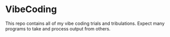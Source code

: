 # VibeCoding
This repo contains all of my vibe coding trials and tribulations.  Expect many programs to take and process output from others.
